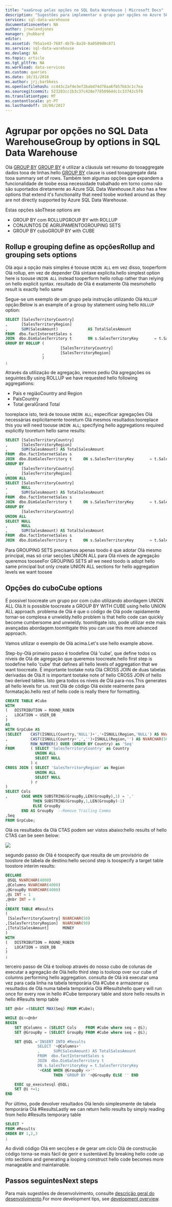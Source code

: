```yaml
---
title: "aaaGroup pelas opções no SQL Data Warehouse | Microsoft Docs"
description: "Sugestões para implementar o grupo por opções no Azure SQL Data Warehouse para desenvolver soluções."
services: sql-data-warehouse
documentationcenter: NA
author: jrowlandjones
manager: jhubbard
editor: 
ms.assetid: f95a1e43-768f-4b7b-8a10-8a0509d0c871
ms.service: sql-data-warehouse
ms.devlang: NA
ms.topic: article
ms.tgt_pltfrm: NA
ms.workload: data-services
ms.custom: queries
ms.date: 10/31/2016
ms.author: jrj;barbkess
ms.openlocfilehash: cc443c2af4e3ef2babd74d78aa6fb57bb3c1c7ea
ms.sourcegitcommit: 523283cc1b3c37c428e77850964dc1c33742c5f0
ms.translationtype: MT
ms.contentlocale: pt-PT
ms.lasthandoff: 10/06/2017
---
```

# <a name="group-by-options-in-sql-data-warehouse"></a><span data-ttu-id="92866-103">Agrupar por opções no SQL Data Warehouse</span><span class="sxs-lookup"><span data-stu-id="92866-103">Group by options in SQL Data Warehouse</span></span>
<span data-ttu-id="92866-104">Olá [GROUP BY] [ GROUP BY] é utilizar a cláusula set resumo do tooaggregate dados tooa de linhas.</span><span class="sxs-lookup"><span data-stu-id="92866-104">hello [GROUP BY][GROUP BY] clause is used tooaggregate data tooa summary set of rows.</span></span> <span data-ttu-id="92866-105">Também tem algumas opções que expandem a funcionalidade de toobe essa necessidade trabalhado em torno como não são suportados diretamente ao Azure SQL Data Warehouse.</span><span class="sxs-lookup"><span data-stu-id="92866-105">It also has a few options that extend it's functionality that need toobe worked around as they are not directly supported by Azure SQL Data Warehouse.</span></span>

<span data-ttu-id="92866-106">Estas opções são</span><span class="sxs-lookup"><span data-stu-id="92866-106">These options are</span></span>

* <span data-ttu-id="92866-107">GROUP BY com ROLLUP</span><span class="sxs-lookup"><span data-stu-id="92866-107">GROUP BY with ROLLUP</span></span>
* <span data-ttu-id="92866-108">CONJUNTOS DE AGRUPAMENTO</span><span class="sxs-lookup"><span data-stu-id="92866-108">GROUPING SETS</span></span>
* <span data-ttu-id="92866-109">GROUP BY cubo</span><span class="sxs-lookup"><span data-stu-id="92866-109">GROUP BY with CUBE</span></span>

## <a name="rollup-and-grouping-sets-options"></a><span data-ttu-id="92866-110">Rollup e grouping define as opções</span><span class="sxs-lookup"><span data-stu-id="92866-110">Rollup and grouping sets options</span></span>
<span data-ttu-id="92866-111">Olá aqui a opção mais simples é toouse `UNION ALL` em vez disso, tooperform Olá rollup, em vez de depender Olá sintaxe explícita.</span><span class="sxs-lookup"><span data-stu-id="92866-111">hello simplest option here is toouse `UNION ALL` instead tooperform hello rollup rather than relying on hello explicit syntax.</span></span> <span data-ttu-id="92866-112">resultado de Olá é exatamente Olá mesmo</span><span class="sxs-lookup"><span data-stu-id="92866-112">hello result is exactly hello same</span></span>

<span data-ttu-id="92866-113">Segue-se um exemplo de um grupo pela instrução utilizando Olá `ROLLUP` opção:</span><span class="sxs-lookup"><span data-stu-id="92866-113">Below is an example of a group by statement using hello `ROLLUP` option:</span></span>

```sql
SELECT [SalesTerritoryCountry]
,      [SalesTerritoryRegion]
,      SUM(SalesAmount)             AS TotalSalesAmount
FROM  dbo.factInternetSales s
JOIN  dbo.DimSalesTerritory t       ON s.SalesTerritoryKey       = t.SalesTerritoryKey
GROUP BY ROLLUP (
                        [SalesTerritoryCountry]
                ,       [SalesTerritoryRegion]
                )
;
```

<span data-ttu-id="92866-114">Através da utilização de agregação, iremos pediu Olá agregações os seguintes:</span><span class="sxs-lookup"><span data-stu-id="92866-114">By using ROLLUP we have requested hello following aggregations:</span></span>

* <span data-ttu-id="92866-115">País e região</span><span class="sxs-lookup"><span data-stu-id="92866-115">Country and Region</span></span>
* <span data-ttu-id="92866-116">País</span><span class="sxs-lookup"><span data-stu-id="92866-116">Country</span></span>
* <span data-ttu-id="92866-117">Total geral</span><span class="sxs-lookup"><span data-stu-id="92866-117">Grand Total</span></span>

<span data-ttu-id="92866-118">tooreplace isto, terá de toouse `UNION ALL`; especificar agregações Olá necessárias explicitamente tooreturn Olá mesmos resultados:</span><span class="sxs-lookup"><span data-stu-id="92866-118">tooreplace this you will need toouse `UNION ALL`; specifying hello aggregations required explicitly tooreturn hello same results:</span></span>

```sql
SELECT [SalesTerritoryCountry]
,      [SalesTerritoryRegion]
,      SUM(SalesAmount) AS TotalSalesAmount
FROM  dbo.factInternetSales s
JOIN  dbo.DimSalesTerritory t     ON s.SalesTerritoryKey       = t.SalesTerritoryKey
GROUP BY
       [SalesTerritoryCountry]
,      [SalesTerritoryRegion]
UNION ALL
SELECT [SalesTerritoryCountry]
,      NULL
,      SUM(SalesAmount) AS TotalSalesAmount
FROM  dbo.factInternetSales s
JOIN  dbo.DimSalesTerritory t     ON s.SalesTerritoryKey       = t.SalesTerritoryKey
GROUP BY
       [SalesTerritoryCountry]
UNION ALL
SELECT NULL
,      NULL
,      SUM(SalesAmount) AS TotalSalesAmount
FROM  dbo.factInternetSales s
JOIN  dbo.DimSalesTerritory t     ON s.SalesTerritoryKey       = t.SalesTerritoryKey;
```

<span data-ttu-id="92866-119">Para GROUPING SETS precisamos apenas toodo é que adotar Olá mesmo principal, mas só criar secções UNION ALL para Olá níveis de agregação queremos toosee</span><span class="sxs-lookup"><span data-stu-id="92866-119">For GROUPING SETS all we need toodo is adopt hello same principal but only create UNION ALL sections for hello aggregation levels we want toosee</span></span>

## <a name="cube-options"></a><span data-ttu-id="92866-120">Opções do cubo</span><span class="sxs-lookup"><span data-stu-id="92866-120">Cube options</span></span>
<span data-ttu-id="92866-121">É possível toocreate um grupo por com cubo utilizando abordagem UNION ALL Olá.</span><span class="sxs-lookup"><span data-stu-id="92866-121">It is possible toocreate a GROUP BY WITH CUBE using hello UNION ALL approach.</span></span> <span data-ttu-id="92866-122">problema de Olá é que o código de Olá pode rapidamente tornar-se complexa e unwieldy.</span><span class="sxs-lookup"><span data-stu-id="92866-122">hello problem is that hello code can quickly become cumbersome and unwieldy.</span></span> <span data-ttu-id="92866-123">toomitigate isto, pode utilizar este mais avançadas abordagem.</span><span class="sxs-lookup"><span data-stu-id="92866-123">toomitigate this you can use this more advanced approach.</span></span>

<span data-ttu-id="92866-124">Vamos utilizar o exemplo de Olá acima.</span><span class="sxs-lookup"><span data-stu-id="92866-124">Let's use hello example above.</span></span>

<span data-ttu-id="92866-125">Step-by-Olá primeiro passo é toodefine Olá 'cube', que define todos os níveis de Olá de agregação que queremos toocreate.</span><span class="sxs-lookup"><span data-stu-id="92866-125">hello first step is toodefine hello 'cube' that defines all hello levels of aggregation that we want toocreate.</span></span> <span data-ttu-id="92866-126">É importante tootake nota Olá CROSS JOIN de duas tabelas derivadas de Olá.</span><span class="sxs-lookup"><span data-stu-id="92866-126">It is important tootake note of hello CROSS JOIN of hello two derived tables.</span></span> <span data-ttu-id="92866-127">Isto gera todos os níveis de Olá para-nos.</span><span class="sxs-lookup"><span data-stu-id="92866-127">This generates all hello levels for us.</span></span> <span data-ttu-id="92866-128">rest Olá de código Olá existe realmente para formatação.</span><span class="sxs-lookup"><span data-stu-id="92866-128">hello rest of hello code is really there for formatting.</span></span>

```sql
CREATE TABLE #Cube
WITH
(   DISTRIBUTION = ROUND_ROBIN
,   LOCATION = USER_DB
)
AS
WITH GrpCube AS
(SELECT    CAST(ISNULL(Country,'NULL')+','+ISNULL(Region,'NULL') AS NVARCHAR(50)) as 'Cols'
,          CAST(ISNULL(Country+',','')+ISNULL(Region,'') AS NVARCHAR(50))  as 'GroupBy'
,          ROW_NUMBER() OVER (ORDER BY Country) as 'Seq'
FROM       ( SELECT 'SalesTerritoryCountry' as Country
             UNION ALL
             SELECT NULL
           ) c
CROSS JOIN ( SELECT 'SalesTerritoryRegion' as Region
             UNION ALL
             SELECT NULL
           ) r
)
SELECT Cols
,      CASE WHEN SUBSTRING(GroupBy,LEN(GroupBy),1) = ','
            THEN SUBSTRING(GroupBy,1,LEN(GroupBy)-1)
            ELSE GroupBy
       END AS GroupBy  --Remove Trailing Comma
,Seq
FROM GrpCube;
```

<span data-ttu-id="92866-129">Olá os resultados da Olá CTAS podem ser vistos abaixo:</span><span class="sxs-lookup"><span data-stu-id="92866-129">hello results of hello CTAS can be seen below:</span></span>

![][1]

<span data-ttu-id="92866-130">segundo passo de Olá é toospecify que resulta de um provisório de toostore de tabela de destino:</span><span class="sxs-lookup"><span data-stu-id="92866-130">hello second step is toospecify a target table toostore interim results:</span></span>

```sql
DECLARE
 @SQL NVARCHAR(4000)
,@Columns NVARCHAR(4000)
,@GroupBy NVARCHAR(4000)
,@i INT = 1
,@nbr INT = 0
;
CREATE TABLE #Results
(
 [SalesTerritoryCountry] NVARCHAR(50)
,[SalesTerritoryRegion]  NVARCHAR(50)
,[TotalSalesAmount]      MONEY
)
WITH
(   DISTRIBUTION = ROUND_ROBIN
,   LOCATION = USER_DB
)
;
```

<span data-ttu-id="92866-131">terceiro passo de Olá é tooloop através do nosso cubo de colunas de executar a agregação de Olá.</span><span class="sxs-lookup"><span data-stu-id="92866-131">hello third step is tooloop over our cube of columns performing hello aggregation.</span></span> <span data-ttu-id="92866-132">consulta de Olá irá executar uma vez para cada linha na tabela temporária Olá #Cube e armazenar os resultados de Olá numa tabela temporária Olá #Results</span><span class="sxs-lookup"><span data-stu-id="92866-132">hello query will run once for every row in hello #Cube temporary table and store hello results in hello #Results temp table</span></span>

```sql
SET @nbr =(SELECT MAX(Seq) FROM #Cube);

WHILE @i<=@nbr
BEGIN
    SET @Columns = (SELECT Cols    FROM #Cube where seq = @i);
    SET @GroupBy = (SELECT GroupBy FROM #Cube where seq = @i);

    SET @SQL ='INSERT INTO #Results
              SELECT '+@Columns+'
              ,      SUM(SalesAmount) AS TotalSalesAmount
              FROM  dbo.factInternetSales s
              JOIN  dbo.DimSalesTerritory t  
              ON s.SalesTerritoryKey = t.SalesTerritoryKey
              '+CASE WHEN @GroupBy <>''
                     THEN 'GROUP BY '+@GroupBy ELSE '' END

    EXEC sp_executesql @SQL;
    SET @i +=1;
END
```

<span data-ttu-id="92866-133">Por último, pode devolver resultados Olá lendo simplesmente de tabela temporária Olá #Results</span><span class="sxs-lookup"><span data-stu-id="92866-133">Lastly we can return hello results by simply reading from hello #Results temporary table</span></span>

```sql
SELECT *
FROM #Results
ORDER BY 1,2,3
;
```

<span data-ttu-id="92866-134">Ao dividi código Olá em secções e de gerar um ciclo Olá de construção código torna-se mais fácil de gerir e sustentável.</span><span class="sxs-lookup"><span data-stu-id="92866-134">By breaking hello code up into sections and generating a looping construct hello code becomes more manageable and maintainable.</span></span>

## <a name="next-steps"></a><span data-ttu-id="92866-135">Passos seguintes</span><span class="sxs-lookup"><span data-stu-id="92866-135">Next steps</span></span>
<span data-ttu-id="92866-136">Para mais sugestões de desenvolvimento, consulte [descrição geral do desenvolvimento][development overview].</span><span class="sxs-lookup"><span data-stu-id="92866-136">For more development tips, see [development overview][development overview].</span></span>

<!--Image references-->
[1]: media/sql-data-warehouse-develop-group-by-options/sql-data-warehouse-develop-group-by-cube.png

<!--Article references-->
[development overview]: sql-data-warehouse-overview-develop.md

<!--MSDN references-->
[GROUP BY]: https://msdn.microsoft.com/library/ms177673.aspx


<!--Other Web references-->
